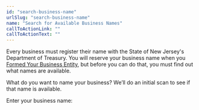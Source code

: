 ```yaml
---
id: "search-business-name"
urlSlug: "search-business-name"
name: "Search for Available Business Names"
callToActionLink: ""
callToActionText: ""
---
```


Every business must register their name with the State of New Jersey's Department of Treasury. You will reserve your business name when you [Formed Your Business Entity](/tasks/form-business-entity), but before you can do that, you must find out what names are available.

What do you want to name your business? We’ll do an initial scan to see if that name is available.

Enter your business name:
